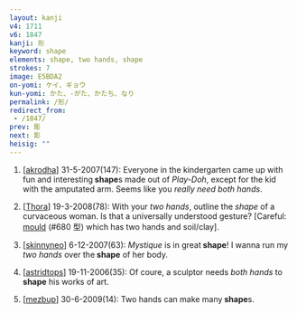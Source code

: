 ```yaml
---
layout: kanji
v4: 1711
v6: 1847
kanji: 形
keyword: shape
elements: shape, two hands, shape
strokes: 7
image: E5BDA2
on-yomi: ケイ、ギョウ
kun-yomi: かた、-がた、かたち、なり
permalink: /形/
redirect_from:
 - /1847/
prev: 彫
next: 影
heisig: ""
---
```


1) [<a href="http://kanji.koohii.com/profile/akrodha">akrodha</a>] 31-5-2007(147): Everyone in the kindergarten came up with fun and interesting<strong> shape</strong>s made out of <em>Play-Doh</em>, except for the kid with the amputated arm. Seems like you <em>really need both hands</em>.

2) [<a href="http://kanji.koohii.com/profile/Thora">Thora</a>] 19-3-2008(78): With your <em>two hands</em>, outline the <em>shape</em> of a curvaceous woman. Is that a universally understood gesture? [Careful: <a href="../v4/680.html">mould</a> (#680 型) which has two hands and soil/clay].

3) [<a href="http://kanji.koohii.com/profile/skinnyneo">skinnyneo</a>] 6-12-2007(63): <em>Mystique</em> is in great<strong> shape</strong>! I wanna run my <em>two hands</em> over the<strong> shape</strong> of her body.

4) [<a href="http://kanji.koohii.com/profile/astridtops">astridtops</a>] 19-11-2006(35): Of coure, a sculptor needs <em>both hands</em> to<strong> shape</strong> his works of art.

5) [<a href="http://kanji.koohii.com/profile/mezbup">mezbup</a>] 30-6-2009(14): Two hands can make many<strong> shape</strong>s.

